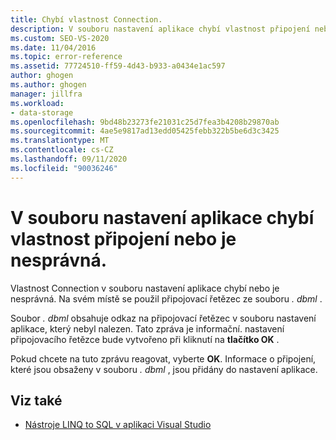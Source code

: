```yaml
---
title: Chybí vlastnost Connection.
description: V souboru nastavení aplikace chybí vlastnost připojení nebo je nesprávná.
ms.custom: SEO-VS-2020
ms.date: 11/04/2016
ms.topic: error-reference
ms.assetid: 77724510-ff59-4d43-b933-a0434e1ac597
author: ghogen
ms.author: ghogen
manager: jillfra
ms.workload:
- data-storage
ms.openlocfilehash: 9bd48b23273fe21031c25d7fea3b4208b29870ab
ms.sourcegitcommit: 4ae5e9817ad13edd05425febb322b5be6d3c3425
ms.translationtype: MT
ms.contentlocale: cs-CZ
ms.lasthandoff: 09/11/2020
ms.locfileid: "90036246"
---
```

# <a name="the-connection-property-in-the-application-settings-file-is-missing-or-incorrect"></a>V souboru nastavení aplikace chybí vlastnost připojení nebo je nesprávná.

Vlastnost Connection v souboru nastavení aplikace chybí nebo je nesprávná. Na svém místě se použil připojovací řetězec ze souboru *. dbml* .

Soubor *. dbml* obsahuje odkaz na připojovací řetězec v souboru nastavení aplikace, který nebyl nalezen. Tato zpráva je informační. nastavení připojovacího řetězce bude vytvořeno při kliknutí na **tlačítko OK** .

Pokud chcete na tuto zprávu reagovat, vyberte **OK**. Informace o připojení, které jsou obsaženy v souboru *. dbml* , jsou přidány do nastavení aplikace.

## <a name="see-also"></a>Viz také

- [Nástroje LINQ to SQL v aplikaci Visual Studio](../data-tools/linq-to-sql-tools-in-visual-studio2.md)
